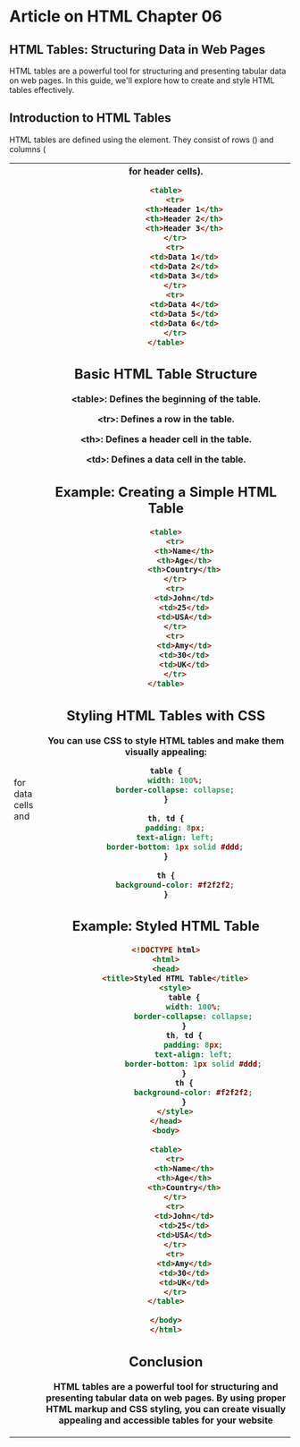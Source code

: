# Article on HTML Chapter 06
## HTML Tables: Structuring Data in Web Pages

HTML tables are a powerful tool for structuring and presenting tabular data on web pages. In this guide, we'll explore how to create and style HTML tables effectively.

## Introduction to HTML Tables
HTML tables are defined using the <table> element. They consist of rows (<tr>) and columns (<td> for data cells and <th> for header cells).
```html
<table>
    <tr>
        <th>Header 1</th>
        <th>Header 2</th>
        <th>Header 3</th>
    </tr>
    <tr>
        <td>Data 1</td>
        <td>Data 2</td>
        <td>Data 3</td>
    </tr>
    <tr>
        <td>Data 4</td>
        <td>Data 5</td>
        <td>Data 6</td>
    </tr>
</table>
```
## Basic HTML Table Structure
&lt;table&gt;: Defines the beginning of the table.

&lt;tr&gt;: Defines a row in the table.

&lt;th&gt;: Defines a header cell in the table.

&lt;td&gt;: Defines a data cell in the table.

## Example: Creating a Simple HTML Table
```html
<table>
    <tr>
        <th>Name</th>
        <th>Age</th>
        <th>Country</th>
    </tr>
    <tr>
        <td>John</td>
        <td>25</td>
        <td>USA</td>
    </tr>
    <tr>
        <td>Amy</td>
        <td>30</td>
        <td>UK</td>
    </tr>
</table>
```
## Styling HTML Tables with CSS
You can use CSS to style HTML tables and make them visually appealing:
```css
table {
    width: 100%;
    border-collapse: collapse;
}
 
th, td {
    padding: 8px;
    text-align: left;
    border-bottom: 1px solid #ddd;
}
 
th {
    background-color: #f2f2f2;
}
```

## Example: Styled HTML Table
```html
<!DOCTYPE html>
<html>
<head>
    <title>Styled HTML Table</title>
    <style>
        table {
            width: 100%;
            border-collapse: collapse;
        }
        th, td {
            padding: 8px;
            text-align: left;
            border-bottom: 1px solid #ddd;
        }
        th {
            background-color: #f2f2f2;
        }
    </style>
</head>
<body>
 
<table>
    <tr>
        <th>Name</th>
        <th>Age</th>
        <th>Country</th>
    </tr>
    <tr>
        <td>John</td>
        <td>25</td>
        <td>USA</td>
    </tr>
    <tr>
        <td>Amy</td>
        <td>30</td>
        <td>UK</td>
    </tr>
</table>
 
</body>
</html>
```

## Conclusion
HTML tables are a powerful tool for structuring and presenting tabular data on web pages. By using proper HTML markup and CSS styling, you can create visually appealing and accessible tables for your website
